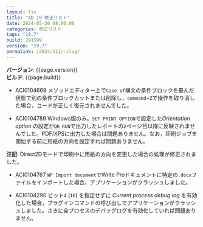 ```yaml
---
layout: fix
title: "4D 19 修正リスト"
date: 2024-05-20 08:00:00
categories: 修正リスト
tags: "19.7"
build: 291599
version: "19.7"
permalink: /2024/111/:slug/
---
```


**バージョン**: {{page.version}}  
**ビルド**: {{page.build}} 

* ACI0104669 メソッドエディター上で`Case of`構文の条件ブロックを畳んだ状態で別の条件ブロックカットまたは削除し，`command`+`Z`で操作を取り消した場合，コードが正しく復元されませんでした。

* ACI0104789 Windows版のみ。`SET PRINT OPTION`で設定した*Orientation option* の設定が`QR RUN`で出力したレポートの`2`ページ目以降に反映されませんでした。PDF/XPSに出力した場合は問題ありません。なお，印刷ジョブを開始する前に用紙の方向を設定すれば問題ありません。

**注記**: Direct2Dモードで印刷中に用紙の方向を変更した場合の処理が修正されました。

* ACI0104767 `WP Import document`でWrite Proドキュメントに特定の`.docx`ファイルをインポートした場合，アプリケーションがクラッシュしました。

* ACI0104290 ビット`4` (`16`) を指定せずに *Current process debug log* を有効化した場合，プラグインコマンドの呼び出しでアプリケーションがクラッシュしました。さきに全プロセスのデバッグログを有効化していれば問題ありません。